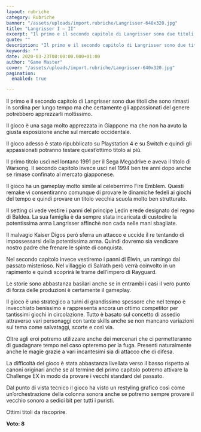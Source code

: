 ```yaml
---
layout: rubriche
category: Rubriche
banner: "/assets/uploads/import.rubriche/Langrisser-640x320.jpg"
title: "Langrisser I – II"
excerpt: "Il primo e il secondo capitolo di Langrisser sono due titoli che sono rimasti in sordina per lungo tempo ma che certamente gli appassionati del genere potrebbero apprezzarli moltissimo. Il gioco è una saga molto apprezzata in Giappone ma che non ha avuto la giusta esposizione anche sul mercato occidentale. Il gioco adesso è stato [&hellip"
quote: ""
description: "Il primo e il secondo capitolo di Langrisser sono due titoli che sono rimasti in sordina per lungo tempo ma che certamente gli appassionati del genere potrebbero apprezzarli moltissimo. Il gioco è una saga molto apprezzata in Giappone ma che non ha avuto la giusta esposizione anche sul mercato occidentale. Il gioco adesso è stato [&hellip"
keywords: ""
date: 2020-03-23T00:00:00.000+01:00
author: "Game Master"
cover: "/assets/uploads/import.rubriche/Langrisser-640x320.jpg"
pagination:
  enabled: true

---
```


Il primo e il secondo capitolo di Langrisser sono due titoli che sono rimasti in sordina per lungo tempo ma che certamente gli appassionati del genere potrebbero apprezzarli moltissimo.

Il gioco è una saga molto apprezzata in Giappone ma che non ha avuto la giusta esposizione anche sul mercato occidentale.

Il gioco adesso è stato ripubblicato su Playstation 4 e su Switch e quindi gli appassionati potranno testare quest’ottimo titolo ai più.

Il primo titolo uscì nel lontano 1991 per il Sega Megadrive e aveva il titolo di Warsong. Il secondo capitolo invece uscì nel 1994 ben tre anni dopo anche se rimase confinato al mercato giapponese.

Il gioco ha un gameplay molto simile al celeberrimo Fire Emblem. Questi remake vi consentiranno comunque di provare le dinamiche fedeli ai giochi del tempo e quindi provare un titolo vecchia scuola molto ben strutturato.

Il setting ci vede vestire i panni del principe Ledin erede designato del regno di Baldea. La sua famiglia è da sempre stata incaricata di custodire la potentissima arma Langrisser affinchè non cada nelle mani sbagliate.

Il malvagio Kaiser Digos però sferra un attacco e uccide il re tentando di impossessarsi della potentissima arma. Quindi dovremo sia vendicare nostro padre che frenare le spinte di conquista.

Nel secondo capitolo invece vestiremo i panni di Elwin, un ramingo dal passato misterioso. Nel villaggio di Salrath però verrà coinvolto in un rapimento e quindi scoprirà le trame dell’impero di Rayguard.

Le storie sono abbastanza basilari anche se in entrambi i casi il vero punto di forza delle produzioni è certamente il gameplay.

Il gioco è uno strategico a turni di grandissimo spessore che nel tempo è invecchiato benissimo e rappresenta ancora un ottimo competitor per tantissimi giochi in circolazione. Tutto è basato sul concetto di assedio attraverso vari personaggi con tante skills anche se non mancano variazioni sul tema come salvataggi, scorte e così via.

Oltre agli eroi potremo utilizzare anche dei mercenari che ci permetteranno di guadagnare tempo nel caso opteremo per la fuga. Presenti naturalmente anche le magie grazie a vari incantesimi sia di attacco che di difesa.

La difficoltà del gioco è stata abbastanza livellata verso il basso rispetto ai canoni originari anche se al termine del primo capitolo potremo attivare la Challenge EX in modo da provare i vecchi standard del passato.

Dal punto di vista tecnico il gioco ha visto un restyling grafico così come un’orchestrazione della colonna sonora anche se potremo sempre provare il vecchio sonoro a sedici bit per tutti i puristi.

Ottimi titoli da riscoprire.

**Voto: 8**